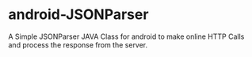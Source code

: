 # android-JSONParser
A Simple JSONParser JAVA Class for android to make online HTTP Calls and process the response from the server. 
